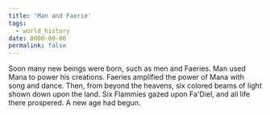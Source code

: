 ```yaml
---
title: 'Man and Faerie'
tags:
  - world_history
date: 0000-00-00
permalink: false
---
```

Soon many new beings were born, such as men and Faeries. Man used Mana to power his creations. Faeries amplified the power of Mana with song and dance. Then, from beyond the heavens, six colored beams of light shown down upon the land. Six Flammies gazed upon Fa'Diel, and all life there prospered. A new age had begun.